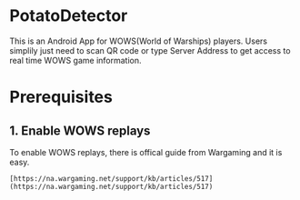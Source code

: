 # PotatoDetector
This is an Android App for WOWS(World of Warships) players. Users simplily just need to scan QR code or type Server Address to get access to real time WOWS game information.

# Prerequisites
## 1. Enable WOWS replays
To enable WOWS replays, there is offical guide from Wargaming and it is easy.
```
[https://na.wargaming.net/support/kb/articles/517](https://na.wargaming.net/support/kb/articles/517)
```
